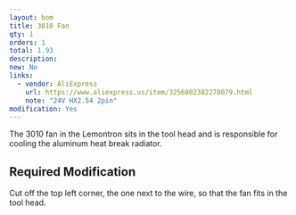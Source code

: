 ```yaml
---
layout: bom
title: 3010 Fan
qty: 1
orders: 1
total: 1.93
description: 
new: No
links: 
  - vendor: AliExpress
    url: https://www.aliexpress.us/item/3256802382278079.html
    note: "24V HX2.54 2pin"
modification: Yes
---
```


The 3010 fan in the Lemontron sits in the tool head and is responsible for cooling the aluminum heat break radiator.


## Required Modification

Cut off the top left corner, the one next to the wire, so that the fan fits in the tool head.